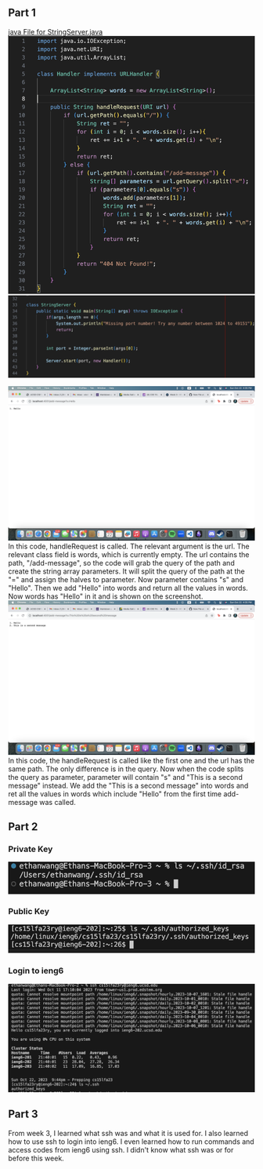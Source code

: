 ## Part 1
[java File for StringServer.java](StringServer.java)
![Image](StringServer_code1.png)
![Image](StringServer_code2.png)

![Image](add-message1.png)
In this code, handleRequest is called. The relevant argument is the url. The relevant class field is words, which is currently empty. The url contains the path, "/add-message", so the code will grab the query of the path and create the string array parameters. It will split the query of the path at the "=" and assign the halves to parameter. Now parameter contains "s" and "Hello". Then we add "Hello" into words and return all the values in words. Now words has "Hello" in it and is shown on the screenshot.
![Image](add-message2.png)
In this code, the handleRequest is called like the first one and the url has the same path. The only difference is in the query. Now when the code splits the query as parameter, parameter will contain "s" and "This is a second message" instead. We add the "This is a second message" into words and ret all the values in words which include "Hello" from the first time add-message was called.

## Part 2
### Private Key
![Image](Real_Private_Key.png)
### Public Key
![Image](Public_Key.png)
### Login to ieng6
![Image](Login_to_ieng6.png)

## Part 3
From week 3, I learned what ssh was and what it is used for. I also learned how to use ssh to login into ieng6. I even learned how to run commands and access codes from ieng6 using ssh. I didn't know what ssh was or for before this week.
